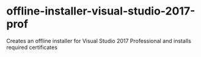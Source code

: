 # offline-installer-visual-studio-2017-prof
Creates an offline installer for Visual Studio 2017 Professional and installs required certificates
